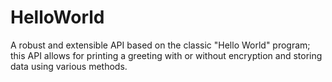 # HelloWorld
A robust and extensible API based on the classic "Hello World" program; this API allows for printing a greeting with or without encryption and storing data using various methods.
